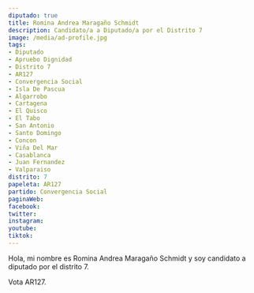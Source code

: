 ```yaml
---
diputado: true
title: Romina Andrea Maragaño Schmidt
description: Candidato/a a Diputado/a por el Distrito 7
image: /media/ad-profile.jpg
tags:
- Diputado
- Apruebo Dignidad
- Distrito 7
- AR127
- Convergencia Social
- Isla De Pascua
- Algarrobo
- Cartagena
- El Quisco
- El Tabo
- San Antonio
- Santo Domingo
- Concon
- Viña Del Mar
- Casablanca
- Juan Fernandez
- Valparaiso
distrito: 7
papeleta: AR127
partido: Convergencia Social
paginaWeb:
facebook:
twitter:
instagram:
youtube:
tiktok:
---
```

Hola, mi nombre es Romina Andrea Maragaño Schmidt y soy candidato a diputado por el distrito 7.

Vota AR127.
